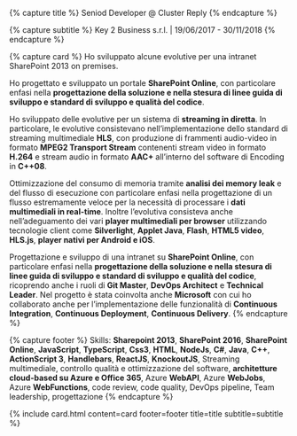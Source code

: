 ---
---

{% capture title %}
Seniod Developer @ Cluster Reply
{% endcapture %}

{% capture subtitle %}
Key 2 Business s.r.l. | 19/06/2017 - 30/11/2018
{% endcapture %}

{% capture card %}
Ho sviluppato alcune evolutive per una intranet SharePoint 2013 on premises.

Ho progettato e sviluppato un portale **SharePoint Online**, con particolare enfasi nella **progettazione della soluzione e nella stesura di linee guida di sviluppo e standard di sviluppo e qualità del codice**.

Ho sviluppato delle evolutive per un sistema di **streaming in diretta**. In particolare, le evolutive consistevano nell’implementazione dello standard di streaming multimediale **HLS**, con produzione di frammenti audio-video in formato **MPEG2 Transport Stream** contenenti stream video in formato **H.264** e stream audio in formato **AAC+** all’interno del software di Encoding in **C++08**.

Ottimizzazione del consumo di memoria tramite **analisi dei memory leak** e del flusso di esecuzione con particolare enfasi nella progettazione di un flusso estremamente veloce per la necessità di processare i **dati multimediali in real-time**. Inoltre l’evolutiva consisteva anche nell’adeguamento dei vari **player multimediali per browser** utilizzando tecnologie client come **Silverlight**, **Applet Java**, **Flash**, **HTML5 video**, **HLS.js**, **player nativi per Android e iOS**.

Progettazione e sviluppo di una intranet su **SharePoint Online**, con particolare enfasi nella **progettazione della soluzione e nella stesura di linee guida di sviluppo e standard di sviluppo e qualità del codice**, ricoprendo anche i ruoli di **Git Master**, **DevOps Architect** e **Technical Leader**. Nel progetto è stata coinvolta anche **Microsoft** con cui ho collaborato anche per l’implementazione delle funzionalità di **Continuous Integration**, **Continuous Deployment**, **Continuous Delivery**.
{% endcapture %}

{% capture footer %}
Skills: **Sharepoint 2013**, **SharePoint 2016**, **SharePoint Online**, **JavaScript**, **TypeScript**, **Css3**, **HTML**, **NodeJs**, **C#**, **Java**, **C++**, **ActionScript 3**, **Handlebars**, **ReactJS**, **KnockoutJS**, Streaming multimediale, controllo qualità e ottimizzazione del software, **architetture cloud-based su Azure e Office 365**, Azure **WebAPI**, Azure **WebJobs**, Azure **WebFunctions**, code review, code quality, DevOps pipeline, Team leadership, progettazione
{% endcapture %}

{% include card.html content=card footer=footer title=title subtitle=subtitle %}
